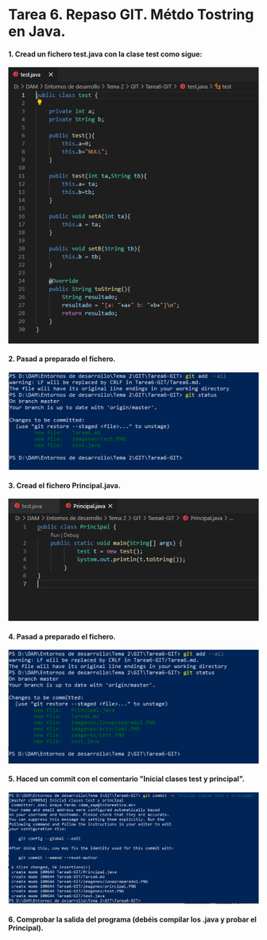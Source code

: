 # Tarea 6. Repaso GIT. Métdo Tostring en Java.

#### 1. Cread un fichero test.java con la clase test como sigue:

![](imagenes/test.PNG)

#### 2. Pasad a preparado el fichero.

![](imagenes/Zonapreparado1.PNG)

#### 3. Cread el fichero Principal.java.

![](imagenes/principal.PNG)

#### 4. Pasad a preparado el fichero.

![](imagenes/Zonapreparado2a.PNG)

#### 5. Haced un commit con el comentario "Inicial clases test y principal".

![](imagenes/commit1.PNG)

#### 6. Comprobar la salida del programa (debéis compilar los .java y probar el Principal).



